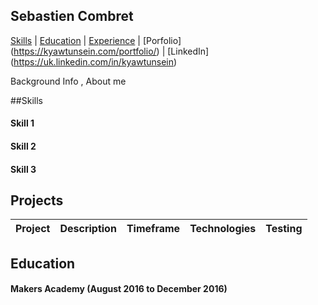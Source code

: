 ## Sebastien Combret

[Skills](#skills) | [Education](#education) | [Experience](#experience) | [Porfolio] (https://kyawtunsein.com/portfolio/) | [LinkedIn] (https://uk.linkedin.com/in/kyawtunsein)

Background Info , About me

##Skills

#### Skill 1


#### Skill 2


#### Skill 3


## Projects

Project | Description | Timeframe | Technologies | Testing
------------- | ----------- | --------------------- | ------------ | -------


## Education

#### Makers Academy (August 2016 to December 2016)

